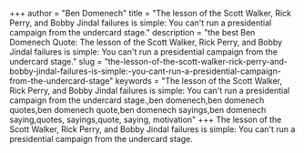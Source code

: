 +++
author = "Ben Domenech"
title = "The lesson of the Scott Walker, Rick Perry, and Bobby Jindal failures is simple: You can't run a presidential campaign from the undercard stage."
description = "the best Ben Domenech Quote: The lesson of the Scott Walker, Rick Perry, and Bobby Jindal failures is simple: You can't run a presidential campaign from the undercard stage."
slug = "the-lesson-of-the-scott-walker-rick-perry-and-bobby-jindal-failures-is-simple:-you-cant-run-a-presidential-campaign-from-the-undercard-stage"
keywords = "The lesson of the Scott Walker, Rick Perry, and Bobby Jindal failures is simple: You can't run a presidential campaign from the undercard stage.,ben domenech,ben domenech quotes,ben domenech quote,ben domenech sayings,ben domenech saying,quotes, sayings,quote, saying, motivation"
+++
The lesson of the Scott Walker, Rick Perry, and Bobby Jindal failures is simple: You can't run a presidential campaign from the undercard stage.
